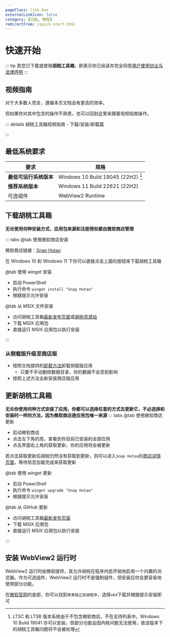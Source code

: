 ```yaml
---
pageClass: link-box
externalLinkIcon: false
category: [功能, 教程]
redirectFrom: /quick-start.html
---
```


# 快速开始

::: tip
若您已下载或使用**胡桃工具箱**，即表示你已阅读并完全同意[用户使用协议与法律声明](statements/tos.md)
:::

<!-- @include: star-request.md -->

## 视频指南

对于大多数人而言，遵循本页文档会有更高的效率。

但如果你对其中包含的操作不熟悉，也可以回到这里来跟着视频指南操作。

::: details 胡桃工具箱视频指南 - 下载/安装/卸载篇

<BiliBili bvid="BV13A411k7B4" />

:::

## 最低系统要求

| 要求                   | 规格                                   |
| ---------------------- | -------------------------------------- |
| **最低可运行系统版本** | Windows 10 Build 19045 (22H2) [^first] |
| **推荐系统版本**       | Windows 11 Build 22621 (22H2)          |
| 可选组件               | WebView2 Runtime                       |

## 下载胡桃工具箱

**无论使用何种安装方式，应用包来源和注册授权都由微软商店管理**

::: tabs
@tab 使用微软商店安装
<ms-store-badge
productid="9PH4NXJ2JN52"
theme="auto">
</ms-store-badge>

微软商店链接：[Snap Hutao](https://apps.microsoft.com/store/detail/snap-hutao/9PH4NXJ2JN52)

在 Windows 10 和 Windows 11 下你可以直接点击上面的按钮来下载胡桃工具箱

@tab 使用 winget 安装

- 启动 PowerShell
- 执行命令 `winget install "Snap Hutao"`
- 根据提示允许安装

@tab 从 MSIX 文件安装

- 访问胡桃工具箱[最新发布页面](https://github.com/DGP-Studio/Snap.Hutao/releases/latest/)或[胡桃资源站](https://d.hut.ao/releases)
- 下载 MSIX 应用包
- 直接运行 MSIX 应用包以执行安装

:::

### 从侧载版升级至商店版

- 按照文档提供的[卸载方法](advanced/uninstall.html)卸载侧载版应用
  - 只要不手动删除数据目录，你的数据不会受到影响
- 按照上述方法全新安装商店版应用

## 更新胡桃工具箱

**无论你使用何种方式安装了应用，你都可以选择任意的方式去更新它，不必选择和安装时一样的方法，因为微软商店是应用包唯一来源**
::: tabs
@tab 使用微软商店更新

- 启动微软商店
- 点击左下角的库，查看到你目前已安装的全部应用
- 点击界面右上角的获取更新，你的应用将会被更新

若点击获取更新后胡桃仍然没有获取到更新，则可以进入`Snap Hutao`的[商店详情页面](<(https://apps.microsoft.com/store/detail/snap-hutao/9PH4NXJ2JN52)>)，等待信息加载完成来获取更新

@tab 使用 winget 更新

- 启动 PowerShell
- 执行命令 `winget upgrade "Snap Hutao"`
- 根据提示允许安装

@tab 从 GitHub 更新

- 访问胡桃工具箱[最新发布页面](https://github.com/DGP-Studio/Snap.Hutao/releases/latest/)
- 下载 MSIX 应用包
- 直接运行 MSIX 应用包以执行安装

:::

## 安装 WebView2 运行时

WebView2 运行时由微软提供，其允许胡桃在程序内低开销地启用一个内置的浏览器。作为可选组件，WebView2 运行时不是强制组件，但安装后你会更容易地使用部分功能。

在[微软官网](https://developer.microsoft.com/zh-cn/microsoft-edge/webview2/)的底部，你可以找到`常青独立安装程序`，选择`x64`下载并根据提示安装即可

[^first]: LTSC 和 LTSB 版本系统由于不包含微软商店，不在支持列表中。Windows 10 Build 19041 亦可以安装，但部分功能会因内核问题无法使用，故该版本下的胡桃工具箱问题将不会被处理
